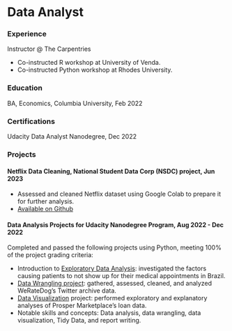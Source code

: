 # Data Analyst

### Experience
Instructor @ The Carpentries
- Co-instructed R workshop at University of Venda.
- Co-instructed Python workshop at Rhodes University.
  
### Education
BA, Economics, Columbia University, Feb 2022

### Certifications
Udacity Data Analyst Nanodegree, Dec 2022

### Projects
#### Netflix Data Cleaning, National Student Data Corp (NSDC) project, Jun 2023
- Assessed and cleaned Netflix dataset using Google Colab to prepare it for further analysis.
- [Available on Github](https://github.com/GorataB/Netflix-Data-Cleaning)
  
#### Data Analysis Projects for Udacity Nanodegree Program, Aug 2022 - Dec 2022
Completed and passed the following projects using Python, meeting 100% of the project grading criteria:
- Introduction to [Exploratory Data Analysis](https://github.com/GorataB/Investigate-a-Dataset---No-Show-Appointments): investigated the factors causing patients to not show up for their medical appointments in Brazil.
- [Data Wrangling project](https://github.com/GorataB/Data-Wrangling---WeRateDogs-Twitter-Archive): gathered, assessed, cleaned, and analyzed WeRateDog’s Twitter archive data.
- [Data Visualization](https://github.com/GorataB/Data-Visualisation---Prosper-Loan-Data) project: performed exploratory and explanatory analyses of Prosper Marketplace’s loan data.
- Notable skills and concepts: Data analysis, data wrangling, data visualization, Tidy Data, and report writing.
